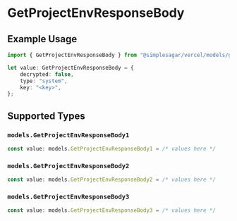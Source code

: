 # GetProjectEnvResponseBody

## Example Usage

```typescript
import { GetProjectEnvResponseBody } from "@simplesagar/vercel/models/getprojectenvop.js";

let value: GetProjectEnvResponseBody = {
    decrypted: false,
    type: "system",
    key: "<key>",
};
```

## Supported Types

### `models.GetProjectEnvResponseBody1`

```typescript
const value: models.GetProjectEnvResponseBody1 = /* values here */
```

### `models.GetProjectEnvResponseBody2`

```typescript
const value: models.GetProjectEnvResponseBody2 = /* values here */
```

### `models.GetProjectEnvResponseBody3`

```typescript
const value: models.GetProjectEnvResponseBody3 = /* values here */
```

